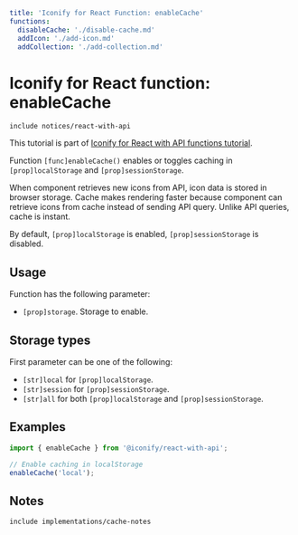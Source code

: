 ```yaml
title: 'Iconify for React Function: enableCache'
functions:
  disableCache: './disable-cache.md'
  addIcon: './add-icon.md'
  addCollection: './add-collection.md'
```

# Iconify for React function: enableCache

`include notices/react-with-api`

This tutorial is part of [Iconify for React with API functions tutorial](./index.md#functions).

Function `[func]enableCache()` enables or toggles caching in `[prop]localStorage` and `[prop]sessionStorage`.

When component retrieves new icons from API, icon data is stored in browser storage. Cache makes rendering faster because component can retrieve icons from cache instead of sending API query. Unlike API queries, cache is instant.

By default, `[prop]localStorage` is enabled, `[prop]sessionStorage` is disabled.

## Usage

Function has the following parameter:

- `[prop]storage`. Storage to enable.

## Storage types

First parameter can be one of the following:

- `[str]local` for `[prop]localStorage`.
- `[str]session` for `[prop]sessionStorage`.
- `[str]all` for both `[prop]localStorage` and `[prop]sessionStorage`.

## Examples

```js
import { enableCache } from '@iconify/react-with-api';

// Enable caching in localStorage
enableCache('local');
```

## Notes

`include implementations/cache-notes`
